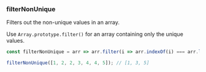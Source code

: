 ### filterNonUnique

Filters out the non-unique values in an array.

Use `Array.prototype.filter()` for an array containing only the unique values.

```js
const filterNonUnique = arr => arr.filter(i => arr.indexOf(i) === arr.lastIndexOf(i));
```

```js
filterNonUnique([1, 2, 2, 3, 4, 4, 5]); // [1, 3, 5]
```
